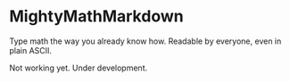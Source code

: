 # MightyMathMarkdown
Type math the way you already know how. Readable by everyone, even in plain ASCII.

Not working yet. Under development.
